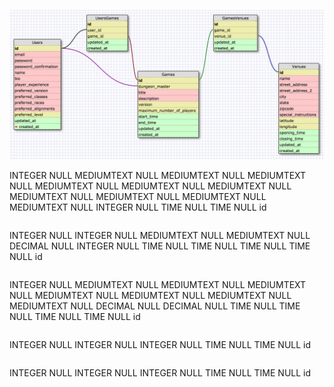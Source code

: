 ![Schema](schema.png)

<?xml version="1.0" encoding="utf-8" ?>
<!-- SQL XML created by WWW SQL Designer, http://code.google.com/p/wwwsqldesigner/ -->
<!-- Active URL: https://socrates.devbootcamp.com/sql -->
<sql>
<datatypes db="mysql">
  <group label="Numeric" color="rgb(238,238,170)">
    <type label="Integer" length="0" sql="INTEGER" re="INT" quote=""/>
    <type label="Decimal" length="1" sql="DECIMAL" re="DEC" quote=""/>
    <type label="Single precision" length="0" sql="FLOAT" quote=""/>
    <type label="Double precision" length="0" sql="DOUBLE" re="DOUBLE" quote=""/>
  </group>

  <group label="Character" color="rgb(255,200,200)">
    <type label="Char" length="1" sql="CHAR" quote="'"/>
    <type label="Varchar" length="1" sql="VARCHAR" quote="'"/>
    <type label="Text" length="0" sql="MEDIUMTEXT" re="TEXT" quote="'"/>
    <type label="Binary" length="1" sql="BINARY" quote="'"/>
    <type label="Varbinary" length="1" sql="VARBINARY" quote="'"/>
    <type label="BLOB" length="0" sql="BLOB" re="BLOB" quote="'"/>
  </group>

  <group label="Date &amp; Time" color="rgb(200,255,200)">
    <type label="Date" length="0" sql="DATE" quote="'"/>
    <type label="Time" length="0" sql="TIME" quote="'"/>
    <type label="Datetime" length="0" sql="DATETIME" quote="'"/>
    <type label="Year" length="0" sql="YEAR" quote=""/>
    <type label="Timestamp" length="0" sql="TIMESTAMP" quote="'"/>
  </group>

  <group label="Miscellaneous" color="rgb(200,200,255)">
    <type label="ENUM" length="1" sql="ENUM" quote=""/>
    <type label="SET" length="1" sql="SET" quote=""/>
    <type label="Bit" length="0" sql="bit" quote=""/>
  </group>
</datatypes><table x="110" y="429" name="Users">
<row name="id" null="1" autoincrement="1">
<datatype>INTEGER</datatype>
<default>NULL</default></row>
<row name="email" null="1" autoincrement="0">
<datatype>MEDIUMTEXT</datatype>
<default>NULL</default></row>
<row name="password" null="1" autoincrement="0">
<datatype>MEDIUMTEXT</datatype>
<default>NULL</default></row>
<row name="password_confirmation" null="1" autoincrement="0">
<datatype>MEDIUMTEXT</datatype>
<default>NULL</default></row>
<row name="name" null="1" autoincrement="0">
<datatype>MEDIUMTEXT</datatype>
<default>NULL</default></row>
<row name="bio" null="1" autoincrement="0">
<datatype>MEDIUMTEXT</datatype>
<default>NULL</default></row>
<row name="player_experience" null="1" autoincrement="0">
<datatype>MEDIUMTEXT</datatype>
<default>NULL</default></row>
<row name="preferred_version" null="1" autoincrement="0">
<datatype>MEDIUMTEXT</datatype>
<default>NULL</default></row>
<row name="preferred_classes" null="1" autoincrement="0">
<datatype>MEDIUMTEXT</datatype>
<default>NULL</default></row>
<row name="preferred_races" null="1" autoincrement="0">
<datatype>MEDIUMTEXT</datatype>
<default>NULL</default></row>
<row name="preferred_alignments" null="1" autoincrement="0">
<datatype>MEDIUMTEXT</datatype>
<default>NULL</default></row>
<row name="preferred_level" null="1" autoincrement="0">
<datatype>INTEGER</datatype>
<default>NULL</default></row>
<row name="updated_at" null="1" autoincrement="0">
<datatype>TIME</datatype>
<default>NULL</default></row>
<row name="created_at" null="1" autoincrement="0">
<datatype>TIME</datatype>
<default>NULL</default></row>
<key type="PRIMARY" name="">
<part>id</part>
</key>
</table>
<table x="543" y="540" name="Games">
<row name="id" null="1" autoincrement="1">
<datatype>INTEGER</datatype>
<default>NULL</default></row>
<row name="dungeon_master" null="1" autoincrement="0">
<datatype>INTEGER</datatype>
<default>NULL</default><relation table="Users" row="id" />
</row>
<row name="title" null="1" autoincrement="0">
<datatype>MEDIUMTEXT</datatype>
<default>NULL</default></row>
<row name="description" null="1" autoincrement="0">
<datatype>MEDIUMTEXT</datatype>
<default>NULL</default></row>
<row name="version" null="1" autoincrement="0">
<datatype>DECIMAL</datatype>
<default>NULL</default></row>
<row name="maximum_number_of_players" null="1" autoincrement="0">
<datatype>INTEGER</datatype>
<default>NULL</default></row>
<row name="start_time" null="1" autoincrement="0">
<datatype>TIME</datatype>
<default>NULL</default></row>
<row name="end_time" null="1" autoincrement="0">
<datatype>TIME</datatype>
<default>NULL</default></row>
<row name="updated_at" null="1" autoincrement="0">
<datatype>TIME</datatype>
<default>NULL</default></row>
<row name="created_at" null="1" autoincrement="0">
<datatype>TIME</datatype>
<default>NULL</default></row>
<key type="PRIMARY" name="">
<part>id</part>
</key>
</table>
<table x="1037" y="512" name="Venues">
<row name="id" null="1" autoincrement="1">
<datatype>INTEGER</datatype>
<default>NULL</default></row>
<row name="name" null="1" autoincrement="0">
<datatype>MEDIUMTEXT</datatype>
<default>NULL</default></row>
<row name="street_address" null="1" autoincrement="0">
<datatype>MEDIUMTEXT</datatype>
<default>NULL</default></row>
<row name="street_address_2" null="1" autoincrement="0">
<datatype>MEDIUMTEXT</datatype>
<default>NULL</default></row>
<row name="city" null="1" autoincrement="0">
<datatype>MEDIUMTEXT</datatype>
<default>NULL</default></row>
<row name="state" null="1" autoincrement="0">
<datatype>MEDIUMTEXT</datatype>
<default>NULL</default></row>
<row name="zipcode" null="1" autoincrement="0">
<datatype>MEDIUMTEXT</datatype>
<default>NULL</default></row>
<row name="special_instructions" null="1" autoincrement="0">
<datatype>MEDIUMTEXT</datatype>
<default>NULL</default></row>
<row name="latitude" null="1" autoincrement="0">
<datatype>DECIMAL</datatype>
<default>NULL</default></row>
<row name="longitude" null="1" autoincrement="0">
<datatype>DECIMAL</datatype>
<default>NULL</default></row>
<row name="opening_time" null="1" autoincrement="0">
<datatype>TIME</datatype>
<default>NULL</default></row>
<row name="closing_time" null="1" autoincrement="0">
<datatype>TIME</datatype>
<default>NULL</default></row>
<row name="updated_at" null="1" autoincrement="0">
<datatype>TIME</datatype>
<default>NULL</default></row>
<row name="created_at" null="1" autoincrement="0">
<datatype>TIME</datatype>
<default>NULL</default></row>
<key type="PRIMARY" name="">
<part>id</part>
</key>
</table>
<table x="364" y="342" name="UsersGames">
<row name="id" null="1" autoincrement="1">
<datatype>INTEGER</datatype>
<default>NULL</default></row>
<row name="user_id" null="1" autoincrement="0">
<datatype>INTEGER</datatype>
<default>NULL</default><relation table="Users" row="id" />
</row>
<row name="game_id" null="1" autoincrement="0">
<datatype>INTEGER</datatype>
<default>NULL</default><relation table="Games" row="id" />
</row>
<row name="updated_at" null="1" autoincrement="0">
<datatype>TIME</datatype>
<default>NULL</default></row>
<row name="created_at" null="1" autoincrement="0">
<datatype>TIME</datatype>
<default>NULL</default></row>
<key type="PRIMARY" name="">
<part>id</part>
</key>
</table>
<table x="808" y="342" name="GamesVenues">
<row name="id" null="1" autoincrement="1">
<datatype>INTEGER</datatype>
<default>NULL</default></row>
<row name="game_id" null="1" autoincrement="0">
<datatype>INTEGER</datatype>
<default>NULL</default><relation table="Games" row="id" />
</row>
<row name="venue_id" null="1" autoincrement="0">
<datatype>INTEGER</datatype>
<default>NULL</default><relation table="Venues" row="id" />
</row>
<row name="updated_at" null="1" autoincrement="0">
<datatype>TIME</datatype>
<default>NULL</default></row>
<row name="created_at" null="1" autoincrement="0">
<datatype>TIME</datatype>
<default>NULL</default></row>
<key type="PRIMARY" name="">
<part>id</part>
</key>
</table>
</sql>
